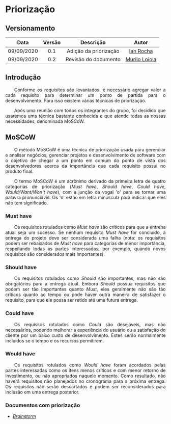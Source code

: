 # Priorização

## Versionamento
| Data | Versão | Descrição | Autor |
| :---: | :---: | :---: | :---: |
| 09/09/2020 | 0.1 | Adição da priorização | [Ian Rocha](https://github.com/IanPSRocha) |
| 09/09/2020 | 0.2 | Revisão do documento | [Murilo Loiola](https://github.com/murilo-dan) |

## Introdução
<p align="justify">&emsp;&emsp;Conforme os requisitos são levantados, é necessário agregar valor a cada requisito para determinar um ponto de partida para o desenvolvimento. Para isso existem várias técnicas de priorização.</p><p align="justify">&emsp;&emsp;Após uma reunião com todos os integrantes do grupo, foi decidido que usaremos uma técnica bastante conhecida e que atende todas as nossas necessidades, denominada MoSCoW.</p>

## MoSCoW
<p align="justify">&emsp;&emsp;O método MoSCoW é uma técnica de priorização usada para gerenciar e analisar negócios, gerenciar projetos e desenvolvimento de software com o objetivo de chegar a um ponto em comum do ponto de vista dos desenvolvedores acerca da importância que cada requisito possui no produto final.</p><p align="justify">&emsp;&emsp;O termo MoSCoW é um acrônimo derivado da primeira letra de quatro categorias de priorização (<em>Must have</em>, <em>Should have</em>, <em>Could have</em>, <em>Would/Want/Won't have</em>), com a junção da vogal 'o' para se tornar uma palavra pronunciável. Os 'o' estão em letra minúscula para indicar que eles não tem significado.</p>

### Must have               
<p align="justify">&emsp;&emsp;Os requisitos rotulados como <em>Must have</em> são críticos para que a entreha atual seja um sucesso. Se nenhum requisito <em>Must have</em> for concluído, a entrega do projeto deve ser considerada uma falha (nota: os requisitos podem ser rebaixados de <em>Must have</em> para categorias de menor importância, respeitando todas as partes interessadas; por exemplo, quando novos requisitos são considerados mais importantes).</p>

### Should have               
<p align="justify">&emsp;&emsp;Os requisitos rotulados como <em>Should</em> são importantes, mas não são obrigatórios para a entrega atual. Embora <em>Should</em> possua requisitos que podem ser tão importantes quanto <em>Must</em>, eles geralmente não são tão críticos quanto ao tempo ou pode haver outra maneira de satisfazer o requisito, para que ele possa ser retido até uma futura entrega.</p>

### Could have              
<p align="justify">&emsp;&emsp;Os requisitos rotulados como <em>Could</em> são desejáveis, mas não necessários, podendo melhorar a experiência do usuário ou a satisfação do cliente por um baixo custo de desenvolvimento. Estes serão normalmente incluídos se o tempo e os recursos permitirem.</p>

### Would have               
<p align="justify">&emsp;&emsp;Os requisitos rotulados como <em>Would have</em> foram acordados pelas partes interessadas como os itens menos críticos e com menor retorno de investimento, ou não apropriados naquele momento. Como resultado, não haverá requisitos não planejados no cronograma para a próxima entrega. Os requisitos não serão descartados e podem ser reconsiderados para inclusão em uma entrega posterior.</p>

### Documentos com priorização

* <a href="https://unbarqdsw.github.io/2020.1_G5_Diario_da_Saude/brainstorm/"><em>Brainstorm</em></a>